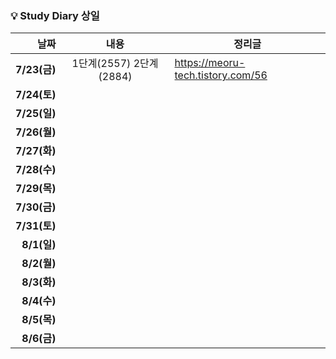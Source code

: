 ### 💡 Study Diary 상일  

|날짜|내용|정리글|
|------:|:---:|---|
|**7/23(금)**|1단계(2557) 2단계(2884)|https://meoru-tech.tistory.com/56|{:target="_blank"}|
|**7/24(토)**|||
|**7/25(일)**|||
|**7/26(월)**|||
|**7/27(화)**|||
|**7/28(수)**|||
|**7/29(목)**|||
|**7/30(금)**|||
|**7/31(토)**|||
|**8/1(일)**|||
|**8/2(월)**|||
|**8/3(화)**|||
|**8/4(수)**|||
|**8/5(목)**|||
|**8/6(금)**|||
